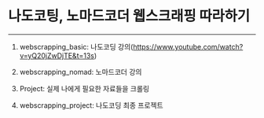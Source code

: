 # 나도코팅, 노마드코더 웹스크래핑 따라하기
---
1. webscrapping_basic: 나도코딩 강의(https://www.youtube.com/watch?v=yQ20jZwDjTE&t=13s)

2. webscrapping_nomad: 노마드코더 강의

3. Project: 실제 나에게 필요한 자료들을 크롤링

4. webscrapping_project: 나도코딩 최종 프로젝트